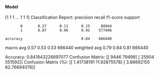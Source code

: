 #### Model
[1 1 1 ... 1 1 1]
Classification Report:
              precision    recall  f1-score   support

           0       0.27      0.11      0.15     88944
           1       0.87      0.96      0.91    577496

    accuracy                           0.84    666440
   macro avg       0.57      0.53      0.53    666440
weighted avg       0.79      0.84      0.81    666440

Accuracy: 0.841843226697077
Confusion Matrix:
[[  9446  79498]
 [ 25904 551592]]
Confusion Matrix (%):
[[ 1.41738191 11.92875578]
 [ 3.88692155 82.76694076]]
